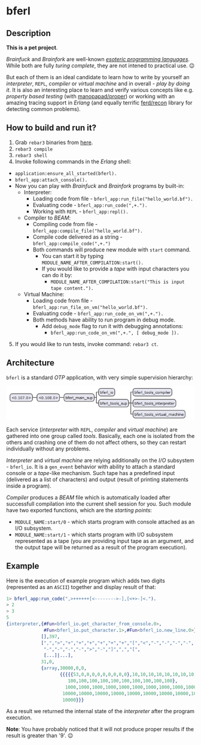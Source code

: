 # bferl

## Description

**This is a pet project**.

*Brainfuck* and *Brainfork* are well-known [*esoteric programming languages*](https://en.wikipedia.org/wiki/Esoteric_programming_language). While both are fully *turing complete*, they are not intened to practical use. :wink:

But each of them is an ideal candidate to learn how to write by yourself an *interpreter*, `REPL`, *compiler* or *virtual machine* and in overall - *play by doing it*. It is also an interesting place to learn and verify various concepts like e.g. *property based testing* (with [manopapad/proper](https://github.com/manopapad/proper)) or working with an amazing tracing support in *Erlang* (and equally terrific [ferd/recon](https://github.com/ferd/recon) library for detecting common problems).

## How to build and run it?

1. Grab `rebar3` binaries from [here](https://github.com/rebar/rebar3).
2. `rebar3 compile`
3. `rebar3 shell`
4. Invoke following commands in the *Erlang* shell:
  - `application:ensure_all_started(bferl).`
  - `bferl_app:attach_console().`
  - Now you can play with *Brainfuck* and *Brainfork* programs by built-in:
    - Interpreter:
      - Loading code from file - `bferl_app:run_file("hello_world.bf").`
      - Evaluating code - `bferl_app:run_code(",+.").`
      - Working with `REPL` - `bferl_app:repl().`
    - Compiler to *BEAM*:
      - Compiling code from file - `bferl_app:compile_file("hello_world.bf").`
      - Compile code delivered as a string - `bferl_app:compile_code(",+.")`
      - Both commands will produce new module with `start` command.
        - You can start it by typing `MODULE_NAME_AFTER_COMPILATION:start().`
        - If you would like to provide a *tape* with input characters you can do it by:
          - `MODULE_NAME_AFTER_COMPILATION:start("This is input tape content.").`
    - Virtual Machine:
      - Loading code from file - `bferl_app:run_file_on_vm("hello_world.bf").`
      - Evaluating code - `bferl_app:run_code_on_vm(",+.").`
      - Both methods have ability to run program in debug mode.
        - Add `debug_mode` flag to run it with debugging annotations:
          - `bferl_app:run_code_on_vm(",+.", [ debug_mode ]).`
5. If you would like to run tests, invoke command: `rebar3 ct`.

## Architecture

`bferl` is a standard *OTP* application, with very simple supervision hierarchy:

![Supervision Tree for `bferl`](/docs/supervision-tree.png)

Each service (*interpreter* with `REPL`, *compiler* and *virtual machine*) are gathered into one group called *tools*. Basically, each one is isolated from the others and crashing one of them do not affect others, so they can restart individually without any problems.

*Interpreter* and *virtual machine* are relying additionally on the *I/O* subsystem - `bferl_io`. It is a `gen_event` behavior with ability to attach a standard console or a *tape*-like mechanism. Such tape has a predefined input (delivered as a list of characters) and output (result of printing statements inside a program).

*Compiler* produces a *BEAM* file which is automatically loaded after successfull compilation into the current shell session for you. Such module have two exported functions, which are the *starting points*:

- `MODULE_NAME:start/0` - which starts program with console attached as an I/O subsystem.
- `MODULE_NAME:start/1` - which starts program with I/O subsystem represented as a tape (you are providing input tape as an argument, and the output tape will be returned as a result of the program execution).

## Example

Here is the execution of example program which adds two digits (represented as an `ASCII`) together and display result of that:

```erlang
1> bferl_app:run_code(",>++++++[<-------->-],[<+>-]<.").
> 2
> 3
5
{interpreter,{#Fun<bferl_io.get_character_from_console.0>,
              #Fun<bferl_io.put_character.1>,#Fun<bferl_io.new_line.0>},
             [],397,
             [",",">","+","+","+","+","+","+","[","<","-","-","-","-",
              "-","-","-","-",">","-","]",",","[",
              [...]|...],
             31,0,
             {array,30000,0,0,
                    {{{{{53,0,0,0,0,0,0,0,0,0},10,10,10,10,10,10,10,10,10,10},
                       100,100,100,100,100,100,100,100,100,100},
                      1000,1000,1000,1000,1000,1000,1000,1000,1000,1000},
                     10000,10000,10000,10000,10000,10000,10000,10000,10000,
                     10000}}}

```

As a result we returned the internal state of the *interpreter* after the program execution.

**Note**: You have probably noticed that it will not produce proper results if the result is greater than '9'. :wink:
